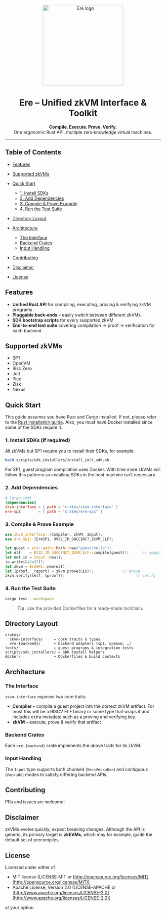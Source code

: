 <p align="center">
  <img src="assets/logo-blue-white.svg" alt="Ere logo" width="260"/>
</p>

<h1 align="center">Ere – Unified zkVM Interface & Toolkit</h1>

<p align="center">
  <b>Compile. Execute. Prove. Verify.</b><br/>
  One ergonomic Rust API, multiple zero‑knowledge virtual machines.
</p>

---

## Table of Contents

* [Features](#features)
* [Supported zkVMs](#supported-zkvms)
* [Quick Start](#quick-start)

  * [1. Install SDKs](#1-install-sdks)
  * [2. Add Dependencies](#2-add-dependencies)
  * [3. Compile & Prove Example](#3-compile--prove-example)
  * [4. Run the Test Suite](#4-run-the-test-suite)
* [Directory Layout](#directory-layout)
* [Architecture](#architecture)

  * [The Interface](#the-interface)
  * [Backend Crates](#backend-crates)
  * [Input Handling](#input-handling)
* [Contributing](#contributing)
* [Disclaimer](#disclaimer)
* [License](#license)

## Features

* **Unified Rust API** for compiling, executing, proving & verifying zkVM programs
* **Pluggable back‑ends** – easily switch between different zkVMs
* **SDK bootstrap scripts** for every supported zkVM
* **End‑to‑end test suite** covering compilation → proof → verification for each backend

## Supported zkVMs

- SP1
- OpenVM
- Risc Zero
- Jolt
- Pico
- Zisk
- Nexus

## Quick Start

This guide assumes you have Rust and Cargo installed. If not, please refer to the [Rust installation guide](https://www.rust-lang.org/tools/install).
Also, you must have Docker installed since some of the SDKs require it.

### 1. Install SDKs (if required)

All zkVMs but SP1 require you to install their SDKs, for example:
```bash
bash scripts/sdk_installers/install_jolt_sdk.sh
```

For SP1, guest program compilation uses Docker. With time more zkVMs will follow this patterns so installing SDKs
in the host machine isn't necessary.

### 2. Add Dependencies

```toml
# Cargo.toml
[dependencies]
zkvm-interface = { path = "crates/zkvm-interface" }
ere-sp1        = { path = "crates/ere-sp1" }
```

### 3. Compile & Prove Example

```rust
use zkvm_interface::{Compiler, zkVM, Input};
use ere_sp1::{EreSP1, RV32_IM_SUCCINCT_ZKVM_ELF};

let guest = std::path::Path::new("guest/hello");
let elf    = RV32_IM_SUCCINCT_ZKVM_ELF::compile(guest)?;      // compile
let mut io = Input::new();
io.write(&42u32)?;
let zkvm = EreSP1::new(elf);
let (proof, _report) = zkvm.prove(&io)?;             // prove
zkvm.verify(&elf, &proof)?;                                // verify
```

### 4. Run the Test Suite

```bash
cargo test --workspace
```

> **Tip** Use the provided Dockerfiles for a ready‑made toolchain.

## Directory Layout

```
crates/
  zkvm-interface/     ← core traits & types
  ere-{backend}/      ← backend adapters (sp1, openvm, …)
tests/                ← guest programs & integration tests
scripts/sdk_installers/ ← SDK install helpers
docker/               ← Dockerfiles & build contexts
```

## Architecture

### The Interface

`zkvm-interface` exposes two core traits:

* **Compiler** – compile a guest project into the correct zkVM artifact. For most this will be a RISCV ELF binary or some type that wraps it and includes extra metadata such as a proving and verifying key.
* **zkVM** – execute, prove & verify that artifact

### Backend Crates

Each `ere-{backend}` crate implements the above traits for its zkVM.

### Input Handling

The `Input` type supports both chunked (`Vec<Vec<u8>>`) and contiguous (`Vec<u8>`) modes to satisfy differing backend APIs.

## Contributing

PRs and issues are welcome!

## Disclaimer

zkVMs evolve quickly; expect breaking changes. Although the API is generic, its primary target is **zkEVMs**, which may for example, guide the default set of precompiles.

## License

Licensed under either of

* MIT license (LICENSE‑MIT or [http://opensource.org/licenses/MIT](http://opensource.org/licenses/MIT))
* Apache License, Version 2.0 (LICENSE‑APACHE or [http://www.apache.org/licenses/LICENSE-2.0](http://www.apache.org/licenses/LICENSE-2.0))

at your option.
